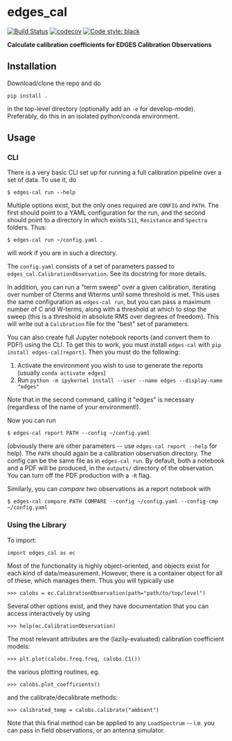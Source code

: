 # edges_cal

[![Build Status](https://travis-ci.org/edges-collab/edges-cal.svg?branch=master)](https://travis-ci.org/edges-collab/edges-cal)
[![codecov](https://codecov.io/gh/edges-collab/edges-cal/branch/master/graph/badge.svg)](https://codecov.io/gh/edges-collab/edges-cal)
[![Code style: black](https://img.shields.io/badge/code%20style-black-000000.svg)](https://github.com/psf/black)

**Calculate calibration coefficients for EDGES Calibration Observations**

## Installation

Download/clone the repo and do

```
pip install .
```

in the top-level directory (optionally add an `-e` for develop-mode).
Preferably, do this in an isolated python/conda environment.

## Usage

### CLI
There is a very basic CLI set up for running a full calibration pipeline over a set of
data. To use it, do

```
$ edges-cal run --help
```

Multiple options exist, but the only ones required are `CONFIG` and `PATH`. The first
should point to a YAML configuration for the run, and the second should point to
a directory in which exists `S11`, `Resistance` and `Spectra` folders. Thus:

```
$ edges-cal run ~/config.yaml .
```

will work if you are in such a directory.

The `config.yaml` consists of a set of parameters passed to `edges_cal.CalibrationObservation`.
See its docstring for more details.

In addition, you can run a "term sweep" over a given calibration, iterating over number
of Cterms and Wterms until some threshold is met. This uses the same configuration as
`edges-cal run`, but you can pass a maximum number of C and W-terms, along with a threshold
at which to stop the sweep (this is a threshold in absolute RMS over degrees of freedom).
This will write out a `Calibration` file for the "best" set of parameters.

You can also create full Jupyter notebook reports (and convert them to PDF!) using the
CLI. To get this to work, you must install `edges-cal` with `pip install edges-cal[report]`.
Then you must do the following:

1. Activate the environment you wish to use to generate the reports (usually `conda activate edges`)
2. Run `python -m ipykernel install --user --name edges --display-name "edges"`

Note that in the second command, calling it "edges" is necessary (regardless of the name
of your environment!).

Now you can run

```
$ edges-cal report PATH --config ~/config.yaml
```

(obviously there are other parameters -- use `edges-cal report --help` for help).
The `PATH` should again be a calibration observation directory. The config can be the
same file as in `edges-cal run`. By default, both a notebook and a PDF will be produced,
in the `outputs/` directory of the observation. You can turn off the PDF production with
a `-R` flag.

Similarly, you can *compare* two observations as a report notebook with

```
$ edges-cal compare PATH COMPARE --config ~/config.yaml --config-cmp ~/config.yaml
```


### Using the Library
To import:

```
import edges_cal as ec
```

Most of the functionality is highly object-oriented, and objects exist for each kind
of data/measurement. However, there is a container object for all of these, which
manages them. Thus you will typically use

```
>>> calobs = ec.CalibrationObservation(path="path/to/top/level")
```

Several other options exist, and they have documentation that you can access interactively
by using

```
>>> help(ec.CalibrationObservation)
```

The most relevant attributes are the (lazily-evaluated) calibration coefficient models:

```
>>> plt.plot(calobs.freq.freq, calobs.C1())
```

the various plotting routines, eg.

```
>>> calobs.plot_coefficients()
```

and the calibrate/decalibrate methods:

```
>>> calibrated_temp = calobs.calibrate("ambient")
```

Note that this final method can be applied to any `LoadSpectrum` -- i.e. you can pass
in field observations, or an antenna simulator.

